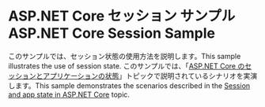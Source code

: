 # <a name="aspnet-core-session-sample"></a><span data-ttu-id="e7e77-101">ASP.NET Core セッション サンプル</span><span class="sxs-lookup"><span data-stu-id="e7e77-101">ASP.NET Core Session Sample</span></span>

<span data-ttu-id="e7e77-102">このサンプルでは、セッション状態の使用方法を説明します。</span><span class="sxs-lookup"><span data-stu-id="e7e77-102">This sample illustrates the use of session state.</span></span> <span data-ttu-id="e7e77-103">このサンプルでは、「[ASP.NET Core のセッションとアプリケーションの状態](https://docs.microsoft.com/aspnet/core/fundamentals/app-state)」トピックで説明されているシナリオを実演します。</span><span class="sxs-lookup"><span data-stu-id="e7e77-103">This sample demonstrates the scenarios described in the [Session and app state in ASP.NET Core](https://docs.microsoft.com/aspnet/core/fundamentals/app-state) topic.</span></span>
